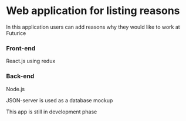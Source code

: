 # Web application for listing reasons

In this application users can add reasons why they would like to work at Futurice

### Front-end
React.js using redux

### Back-end
Node.js

JSON-server is used as a database mockup

This app is still in development phase
